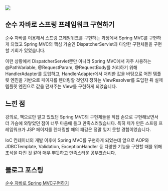 <img src="https://github.com/user-attachments/assets/b7c8e977-8240-4c2e-80cb-3b1cec298281">

## 순수 자바로 스프링 프레임워크 구현하기

<p>순수 자바를 이용해서 스프링 프레임워크를 구현하는 과정에서 Spring MVC를 구현하게 되었고 Spring MVC의 핵심 기술인 DispatcherServlet과 다양한 구현체들을 구현할 기회가 있었습니다.</p>

<p>이런 상황에서 DispatcherServlet뿐만 아니라 Spring MVC에서 자주 사용하는 @PathVariable, @RequestParam, @RequestBody를 처리하기 위해 HandlerAdapter를 도입하고, HandlerAdapter에서 처리한 값을 바탕으로 어떤 템플릿 엔진을 기반으로 페이지를 렌더링할 것인지 정하는 ViewResolver를 도입한 뒤 실제 템플릿 엔진으로 값을 던져주는 View를 구현하게 되었습니다.</p>

## 느낀 점

<p>강의로, 책으로만 알고 있었던 Spring MVC의 구현체들을 직접 손으로 구현해보면서 더 가슴에 와닿았던 점이 너무 마음에 들고 만족스러웠습니다. 특히 제가 만든 스프링 프레임워크가 JSP 페이지를 렌더링할 때의 쾌감은 정말 잊지 못할 경험이었습니다.</p>

<p>IoC 컨테이너의 개발 이후에 Spring MVC를 구현하게 되었는데 앞으로 AOP와 JDBCTemplate, Validation, ExceptionHandler 등 다양한 기능을 구현할 때를 위해 초석을 다진 것 같아 매우 뿌듯하고 만족스러운 공부였습니다.</p>

## 블로그 포스팅
[순수 자바로 Spring MVC구현하기](https://coding-review.tistory.com/596)
